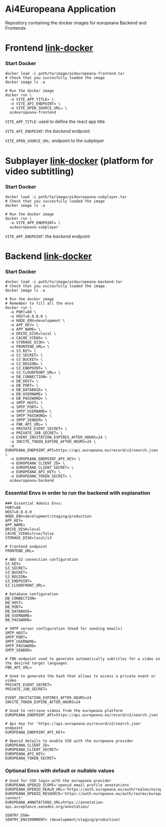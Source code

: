 # Ai4Europeana Application
Repository containing the docker images for europeana Backend and Frontends

# Frontend [link-docker](https://github.com/humanstech/ai4europeana/releases/download/v0.1.0-alpha/ai4europeana-frontend.tar)

### Start Docker
```shell
docker load -i path/to/image/ai4europeana-frontend.tar
# Check that you succesfully loaded the image
docker image ls -a

# Run the docker image
docker run \
  -e VITE_APP_TITLE= \
  -e VITE_API_ENDPOINT= \
  -e VITE_OPEN_SOURCE_URL= \
  ai4europeana-frontend
```

`VITE_APP_TITLE`: used to define the react app title

`VITE_API_ENDPOINT`: the *backend* endpoint

`VITE_OPEN_SOURCE_URL`: endpoint to the *subplayer*

# Subplayer [link-docker](https://github.com/humanstech/ai4europeana/releases/download/v0.1.0-alpha/ai4europeana-subplayer.tar) (platform for video subtitling)

### Start Docker
```shell
docker load -i path/to/image/ai4europeana-subplayer.tar
# Check that you succesfully loaded the image
docker image ls -a

# Run the docker image
docker run \
  -e VITE_APP_ENDPOINT= \
  ai4europeana-subplayer
```

`VITE_APP_ENDPOINT`: the *backend* endpoint

# Backend [link-docker](https://github.com/humanstech/ai4europeana/releases/download/v0.1.0-alpha/ai4europeana-backend.tar)

### Start Docker
```shell
docker load -i path/to/image/ai4europeana-backend.tar
# Check that you succesfully loaded the image
docker image ls -a

# Run the docker image
# Remember to fill all the envs
docker run \
  -e PORT=80 \
  -e HOST=0.0.0.0 \
  -e NODE_ENV=development \
  -e APP_KEY= \
  -e APP_NAME= \
  -e DRIVE_DISK=local \
  -e CACHE_VIEWS= \
  -e STORAGE_DISK= \
  -e FRONTEND_URL= \
  -e S3_KEY= \
  -e S3_SECRET= \
  -e S3_BUCKET= \
  -e S3_REGION= \
  -e S3_ENDPOINT= \
  -e S3_CLOUDFRONT_URL= \
  -e DB_CONNECTION= \
  -e DB_HOST= \
  -e DB_PORT= \
  -e DB_DATABASE= \
  -e DB_USERNAME= \
  -e DB_PASSWORD= \
  -e SMTP_HOST= \
  -e SMTP_PORT= \
  -e SMTP_USERNAME= \
  -e SMTP_PASSWORD= \
  -e SMTP_SENDER= \
  -e FBK_API_URL= \
  -e PRIVATE_EVENT_SECRET= \
  -e PRIVATE_JOB_SECRET= \
  -e EVENT_INVITATION_EXPIRES_AFTER_HOURS=24 \
  -e INVITE_TOKEN_EXPIRE_AFTER_HOURS=24 \
  -e EUROPEANA_ENDPOINT_API=https://api.europeana.eu/record/v2/search.json \
  -e EUROPEANA_ENDPOINT_API_KEY= \
  -e EUROPEANA_CLIENT_ID= \
  -e EUROPEANA_CLIENT_SECRET= \
  -e EUROPEANA_API_KEY= \
  -e EUROPEANA_TOKEN_SECRET= \
  ai4europeana-backend
```

### Essential Envs in order to run the backend with explanation

```dotenv
### Essential Adonis Envs:
PORT=80
HOST=0.0.0.0
NODE_ENV=development/staging/production
APP_KEY=
APP_NAME=
DRIVE_DISK=local
CACHE_VIEWS=true/false
STORAGE_DISK=local/s3

# Frontend endpoint
FRONTEND_URL=

# AWS S3 connection configuration
S3_KEY=
S3_SECRET=
S3_BUCKET=
S3_REGION=
S3_ENDPOINT=
S3_CLOUDFRONT_URL=

# Database configuration
DB_CONNECTION=
DB_HOST=
DB_PORT=
DB_DATABASE=
DB_USERNAME=
DB_PASSWORD=

# SMTP server configuration (Used for sending emails)
SMTP_HOST=
SMTP_PORT=
SMTP_USERNAME=
SMTP_PASSWORD=
SMTP_SENDER=

# FBK endpoint used to generate automatically subtitles for a video in the desired target languages
FBK_API_URL=

# Used to generate the hash that allows to access a private event or video
PRIVATE_EVENT_SECRET=
PRIVATE_JOB_SECRET=

EVENT_INVITATION_EXPIRES_AFTER_HOURS=24
INVITE_TOKEN_EXPIRE_AFTER_HOURS=24

# Used to retrieve videos from the europeana platform
EUROPEANA_ENDPOINT_API=https://api.europeana.eu/record/v2/search.json

# Api key for 'https://api.europeana.eu/record/v2/search.json' endpoint
EUROPEANA_ENDPOINT_API_KEY= 

# Openid details to enable SSO with the europeana provider
EUROPEANA_CLIENT_ID=
EUROPEANA_CLIENT_SECRET=
EUROPEANA_API_KEY=
EUROPEANA_TOKEN_SECRET=
```

### Optional Envs with default or nullable values

```dotenv
# Used for SSO login with the europeana provider
EUROPEANA_OPENID_SCOPE='openid email profile annotations'
EUROPEANA_OPENID_REALM_URL='https://auth.europeana.eu/auth/realms/europeana'
EUROPEANA_OPENID_RESOURCE='https://auth.europeana.eu/auth/realms/europeana/protocol/openid-connect'
EUROPEANA_ANNOTATIONS_URL=https://annotation-api.acceptance.eanadev.org/annotation/

SENTRY_DSN=
SENTRY_ENVIRONMENT= (development/staging/production)
```
